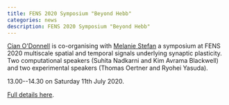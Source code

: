 ```yaml
---
title: FENS 2020 Symposium "Beyond Hebb"
categories: news
description: FENS 2020 Symposium "Beyond Hebb"
---
```


[Cian O'Donnell](https://odonnellgroup.github.io) is co-organising with [Melanie Stefan](http://melaniestefan.net) a symposium at FENS 2020 multiscale spatial and temporal signals underlying synaptic plasticity. Two computational speakers (Suhita Nadkarni and Kim Avrama Blackwell) and two experimental speakers (Thomas Oertner and Ryohei Yasuda).

13.00--14.30 on Saturday 11th July 2020.

[Full details here](https://cslide.ctimeetingtech.com/fens2020/attendee/confcal/show/session/298).
